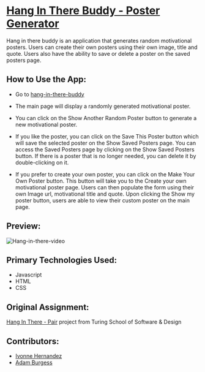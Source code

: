 # [Hang In There Buddy - Poster Generator](https://ivonne-hernandez.github.io/hang-in-there-buddy/)
Hang in there buddy is an application that generates random motivational posters. Users can create their own posters using their own image, title and quote. Users also have the ability to save or delete a poster on the saved posters page.

## How to Use the App:

- Go to [hang-in-there-buddy](https://ivonne-hernandez.github.io/hang-in-there-buddy/)

- The main page will display a randomly generated motivational poster.

- You can click on the Show Another Random Poster button to generate a new motivational poster.

- If you like the poster, you can click on the Save This Poster button which will save the selected poster on the Show Saved Posters page. You can access the Saved Posters page by clicking on the Show Saved Posters button. If there is a poster that is no longer needed, you can delete it by double-clicking on it.

- If you prefer to create your own poster, you can click on the Make Your Own Poster button. This button will take you to the Create your own motivational poster page. Users can then populate the form using their own Image url, motivational title and quote. Upon clicking the Show my poster button, users are able to view their custom poster on the main page.

## Preview:

![Hang-in-there-video](./readme-imgs/Gif-hang-in-there-buddy.gif)

## Primary Technologies Used:

- Javascript
- HTML
- CSS

## Original Assignment:

[Hang In There - Pair](https://frontend.turing.edu/projects/module-1/hang-in-there.html) project from Turing School of Software & Design

## Contributors:

- [Ivonne Hernandez](https://github.com/ivonne-hernandez)
- [Adam Burgess](https://github.com/aburg15)
